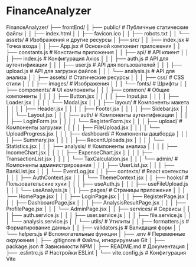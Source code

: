 # FinanceAnalyzer

FinanceAnalyzer/
├── frontEnd/
│   ├── public/                    # Публичные статические файлы
│   │   ├── index.html
│   │   ├── favicon.ico
│   │   ├── robots.txt
│   │   └── assets/                # Изображения и другие ресурсы
│   ├── src/
│   │   ├── index.jsx              # Точка входа
│   │   ├── App.jsx                # Основной компонент приложения
│   │   ├── constants.js           # Константы приложения
│   │   ├── api/                   # API клиент
│   │   │   ├── index.js           # Конфигурация Axios
│   │   │   ├── auth.js            # API для аутентификации
│   │   │   ├── user.js            # API для пользователей
│   │   │   ├── upload.js          # API для загрузки файлов
│   │   │   └── analysis.js        # API для анализа
│   │   ├── assets/                # Статические ресурсы
│   │   │   ├── css/               # CSS стили
│   │   │   ├── images/            # Изображения
│   │   │   └── fonts/             # Шрифты
│   │   ├── components/            # UI компоненты
│   │   │   ├── common/            # Общие компоненты
│   │   │   │   ├── Button.jsx
│   │   │   │   ├── Input.jsx
│   │   │   │   ├── Loader.jsx
│   │   │   │   └── Modal.jsx
│   │   │   ├── layout/            # Компоненты макета
│   │   │   │   ├── Header.jsx
│   │   │   │   ├── Footer.jsx
│   │   │   │   ├── Sidebar.jsx
│   │   │   │   └── Layout.jsx
│   │   │   ├── auth/              # Компоненты аутентификации
│   │   │   │   ├── LoginForm.jsx
│   │   │   │   └── RegisterForm.jsx
│   │   │   ├── upload/            # Компоненты загрузки
│   │   │   │   ├── FileUpload.jsx
│   │   │   │   └── UploadProgress.jsx
│   │   │   ├── dashboard/         # Компоненты дашборда
│   │   │   │   ├── Summary.jsx
│   │   │   │   ├── RecentUploads.jsx
│   │   │   │   └── Statistics.jsx
│   │   │   ├── analysis/          # Компоненты анализа
│   │   │   │   ├── IncomeChart.jsx
│   │   │   │   ├── ExpenseChart.jsx
│   │   │   │   ├── TransactionList.jsx
│   │   │   │   └── TaxCalculation.jsx
│   │   │   └── admin/             # Компоненты администрирования
│   │   │       ├── UserList.jsx
│   │   │       ├── BankList.jsx
│   │   │       └── EventLog.jsx
│   │   ├── contexts/              # React контексты
│   │   │   ├── AuthContext.jsx
│   │   │   └── ThemeContext.jsx
│   │   ├── hooks/                 # Пользовательские хуки
│   │   │   ├── useAuth.js
│   │   │   ├── useFileUpload.js
│   │   │   └── useAnalysis.js
│   │   ├── pages/                 # Страницы приложения
│   │   │   ├── HomePage.jsx
│   │   │   ├── LoginPage.jsx
│   │   │   ├── RegisterPage.jsx
│   │   │   ├── DashboardPage.jsx
│   │   │   ├── AnalysisResultPage.jsx
│   │   │   ├── ProfilePage.jsx
│   │   │   └── AdminPage.jsx
│   │   ├── services/              # Сервисы
│   │   │   ├── auth.service.js
│   │   │   ├── user.service.js
│   │   │   ├── file.service.js
│   │   │   └── analysis.service.js
│   │   └── utils/                 # Утилиты
│   │       ├── formatters.js      # Форматирование данных
│   │       ├── validators.js      # Валидация форм
│   │       └── helpers.js         # Вспомогательные функции
│   ├── .env                       # Переменные окружения
│   ├── .gitignore                 # Файлы, игнорируемые Git
│   ├── package.json               # Зависимости NPM
│   ├── README.md                  # Документация
│   ├── .eslintrc.js               # Настройки ESLint
│   └── vite.config.js             # Конфигурация Vite